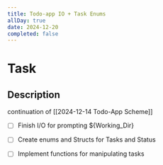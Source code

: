 ```yaml
---
title: Todo-app IO + Task Enums
allDay: true
date: 2024-12-20
completed: false
---
```


# Task 

## Description  

continuation of [[2024-12-14 Todo-App Scheme]]

- [ ] Finish I/O for prompting ${Working_Dir}
- [ ] Create enums and Structs for Tasks and Status
- [ ] Implement functions for manipulating tasks



